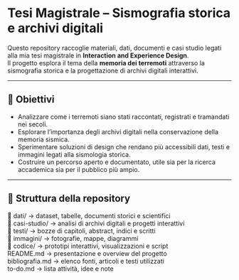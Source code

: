 # Tesi Magistrale – Sismografia storica e archivi digitali

Questo repository raccoglie materiali, dati, documenti e casi studio legati alla mia tesi magistrale in **Interaction and Experience Design**.  
Il progetto esplora il tema della **memoria dei terremoti** attraverso la sismografia storica e la progettazione di archivi digitali interattivi.

---

## 🎯 Obiettivi
- Analizzare come i terremoti siano stati raccontati, registrati e tramandati nei secoli.  
- Esplorare l’importanza degli archivi digitali nella conservazione della memoria sismica.  
- Sperimentare soluzioni di design che rendano più accessibili dati, testi e immagini legati alla sismologia storica.  
- Costruire un percorso aperto e documentato, utile sia per la ricerca accademica sia per il pubblico più ampio.

---

## 📂 Struttura della repository

📂 dati/ → dataset, tabelle, documenti storici e scientifici  
📂 casi-studio/ → analisi di archivi digitali e progetti interattivi  
📂 testi/ → bozze di capitoli, abstract, indici e scritti  
📂 immagini/ → fotografie, mappe, diagrammi  
📂 codice/ → prototipi interattivi, visualizzazioni e script  
README.md → presentazione e overview del progetto  
bibliografia.md → elenco fonti, articoli e testi utilizzati  
to-do.md → lista attività, idee e note  

